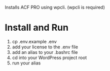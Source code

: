 Installs ACF PRO using wpcli. (wpcli is required)

# Install and Run

1. cp .env.example .env
2. add your license to the .env file
3. add an alias to your .bashrc file
4. cd into your WordPress project root
5. run your alias
